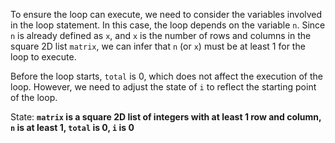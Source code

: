 To ensure the loop can execute, we need to consider the variables involved in the loop statement. In this case, the loop depends on the variable `n`. Since `n` is already defined as `x`, and `x` is the number of rows and columns in the square 2D list `matrix`, we can infer that `n` (or `x`) must be at least 1 for the loop to execute.

Before the loop starts, `total` is 0, which does not affect the execution of the loop. However, we need to adjust the state of `i` to reflect the starting point of the loop.

State: **`matrix` is a square 2D list of integers with at least 1 row and column, `n` is at least 1, `total` is 0, `i` is 0**